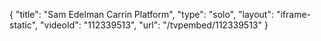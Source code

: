 {
    "title": "Sam Edelman Carrin Platform",
    "type": "solo",
    "layout": "iframe-static",
    "videoId": "112339513",
    "url": "\/tvpembed\/112339513"
}